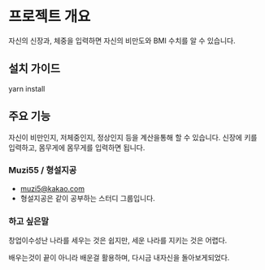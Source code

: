 # 프로젝트 개요

자신의 신장과, 체중을 입력하면 자신의 비만도와 BMI 수치를 알 수 있습니다.

## 설치 가이드

yarn install

## 주요 기능

자신이 비만인지, 저체중인지, 정상인지 등을 계산을통해 할 수 있습니다.
신장에 키를 입력하고, 몸무게에 몸무게를 입력하면 됩니다.

### Muzi55 / 형설지공

- muzi5@kakao.com
- 형설지공은 같이 공부하는 스터디 그룹입니다.

### 하고 싶은말

창업이수성난
나라를 세우는 것은 쉽지만, 세운 나라를 지키는 것은 어렵다.

배우는것이 끝이 아니라 배운걸 활용하며, 다시금 내자신을 돌아보게되었다.
